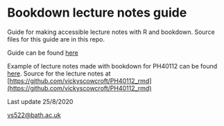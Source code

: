 # Bookdown lecture notes guide

Guide for making accessible lecture notes with R and bookdown. Source files for this guide are in this repo.

Guide can be found [here](https://vickyscowcroft.github.io/bookdown_lecture_notes_guide/)

Example of lecture notes made with bookdown for PH40112 can be found [here](https://vickyscowcroft.github.io/PH40112_rmd/). Source for the lecture notes at [https://github.com/vickyscowcroft/PH40112_rmd](https://github.com/vickyscowcroft/PH40112_rmd)

Last update 25/8/2020

vs522@bath.ac.uk


